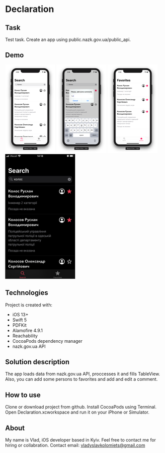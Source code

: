 # Declaration
## Task

Test task. Create an app using public.nazk.gov.ua/public_api.

## Demo

![Screenshot](https://github.com/vladhamilton/Declaration/blob/master/1.png?raw=true) ![Screenshot1](https://github.com/vladhamilton/Declaration/blob/master/2.png?raw=true) ![Screenshot2](https://github.com/vladhamilton/Declaration/blob/master/3.png?raw=true) ![Screenshot3](https://github.com/vladhamilton/Declaration/blob/master/4.png?raw=true)

## Technologies
Project is created with:

* iOS 13+
* Swift 5
* PDFKit
* Alamofire 4.9.1
* Reachability
* CocoaPods dependency manager
* nazk.gov.ua API

## Solution description

The app loads data from nazk.gov.ua API, proccesses it and fills TableView. Also, you can add some persons to favorites and add and edit a comment.

## How to use

Clone or download project from github. Install CocoaPods using Terminal. Open Declaration.xcworkspace and run it on your iPhone or Simulator.

## About

My name is Vlad, iOS developer based in Kyiv. Feel free to contact me for hiring or collabration. Contact email: vladyslavkolomiets@gmail.com
